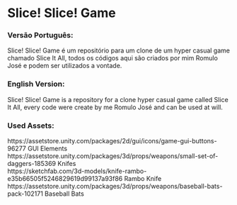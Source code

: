 # Slice! Slice! Game

<h3>Versão Português:</h3>

Slice! Slice! Game é um repositório para um clone de um hyper casual game chamado Slice It All, todos os códigos aqui são criados por mim Romulo José e podem ser utilizados a vontade.

<h3>English Version:</h3> 
Slice! Slice! Game is a repository for a clone hyper casual game called Slice It All, every code were create by me Romulo José and can be used at will.



<h3>Used Assets:</h3>
https://assetstore.unity.com/packages/2d/gui/icons/game-gui-buttons-96277 GUI Elements </br>
https://assetstore.unity.com/packages/3d/props/weapons/small-set-of-daggers-185369 Knifes </br>
https://sketchfab.com/3d-models/knife-rambo-e35b66505f5246829619d99137a93f86 Rambo Knife </br>
https://assetstore.unity.com/packages/3d/props/weapons/baseball-bats-pack-102171 Baseball Bats </br>
